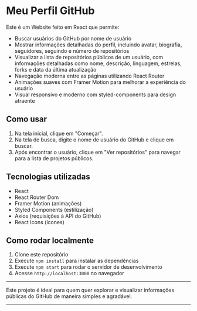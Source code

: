 # Meu Perfil GitHub

Este é um Website feito em React que permite:

- Buscar usuários do GitHub por nome de usuário
- Mostrar informações detalhadas do perfil, incluindo avatar, biografia, seguidores, seguindo e número de repositórios
- Visualizar a lista de repositórios públicos de um usuário, com informações detalhadas como nome, descrição, linguagem, estrelas, forks e data da última atualização
- Navegação moderna entre as páginas utilizando React Router
- Animações suaves com Framer Motion para melhorar a experiência do usuário
- Visual responsivo e moderno com styled-components para design atraente

## Como usar

1. Na tela inicial, clique em "Começar".
2. Na tela de busca, digite o nome de usuário do GitHub e clique em buscar.
3. Após encontrar o usuário, clique em "Ver repositórios" para navegar para a lista de projetos públicos.

## Tecnologias utilizadas

- React
- React Router Dom
- Framer Motion (animações)
- Styled Components (estilização)
- Axios (requisições à API do GitHub)
- React Icons (ícones)

## Como rodar localmente

1. Clone este repositório
2. Execute `npm install` para instalar as dependências
3. Execute `npm start` para rodar o servidor de desenvolvimento
4. Acesse `http://localhost:3000` no navegador

---

Este projeto é ideal para quem quer explorar e visualizar informações públicas do GitHub de maneira simples e agradável.

---
